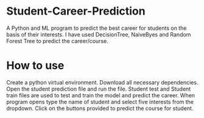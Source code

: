 # Student-Career-Prediction
A Python and ML program to predict the best career for students on the basis of their interests. I have used DecisionTree, NaiveByes and Random Forest Tree to predict the career/course.
# How to use
Create a python virtual environment.
Download all necessary dependencies.
Open the student prediction file and run the file. Student test and Student train files are used to test and train the model and predict the career.
When program opens type the name of student and select five interests from the dropdown.
Click on the buttons provided to predict the course for student.
